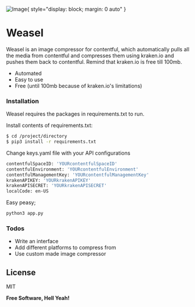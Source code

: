 
![Image](https://github.com/projecthouse/Weasel/blob/master/logo.png){ style="display: block; margin: 0 auto" }

# Weasel

Weasel is an image compressor for contentful, which automatically pulls all the media from contentful and compresses them using kraken.io and pushes them back to contentful. Remind that kraken.io is free till 100mb.

  - Automated
  - Easy to use
  - Free (until 100mb because of kraken.io's limitations)

### Installation

Weasel requires the packages in requirements.txt to run.

Install contents of requirements.txt:

```sh
$ cd /project/directory
$ pip3 install -r requirements.txt
```

Change keys.yaml file with your API configurations

```sh
contentfulSpaceID: 'YOURcontentfulSpaceID'
contentfulEnvironment: 'YOURcontentfulEnvironment'
contentfulManagementKey: 'YOURcontentfulManagementKey'
krakenAPIKEY: 'YOURkrakenAPIKEY'
krakenAPISECRET: 'YOURkrakenAPISECRET'
localCode: en-US
```

Easy peasy;
```sh
python3 app.py
```


### Todos

 - Write an interface
 - Add different platforms to compress from
 - Use custom made image compressor

License
----

MIT


**Free Software, Hell Yeah!**

